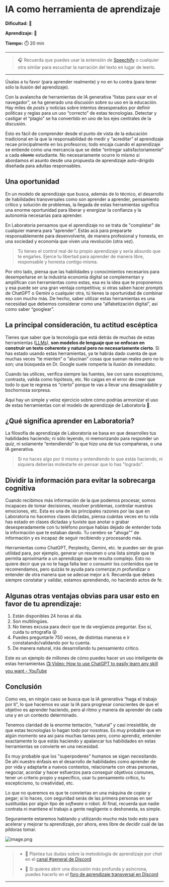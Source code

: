 # IA como herramienta de aprendizaje

**Dificultad:** 🌻 

**Aprendizaje:** 🍯 

**Tiempo:** ⏱️️️ 20 min



---

> 🎧 Recuerda que puedes usar la extensión de [Speechify](https://speechify.com/es/extension-de-chrome/) o cualquier otra similar para escuchar la narración del texto en lugar de leerlo.

---

Úsalas a tu favor (para aprender realmente) y no en tu contra (para tener sólo la ilusión del aprendizaje).

Con la avalancha de herramientas de IA generativa “listas para usar en el navegador”, se ha generado una discusión sobre su uso en la educación. Hay miles de _posts_ y noticias sobre intentos desesperados por definir políticas y reglas para un uso “correcto” de estas tecnologías. Detectar y castigar el “plagio” se ha convertido en uno  de los ejes centrales de la discusión.

Esto es fácil de comprender desde el punto de vista de la educación tradicional en la que la responsabilidad de medir y “acreditar” el aprendizaje recae principalmente en lxs profesorxs; todo encaja cuando el aprendizaje se entiende como una mercancía que se debe “entregar satisfactoriamente” a cada ~~cliente~~ estudiante. No necesariamente ocurre lo mismo si abordamos el asunto desde una propuesta de aprendizaje auto-dirigido diseñada para adultas responsables.

## Una oportunidad

En un modelo de aprendizaje que busca, además de lo técnico, el desarrollo de habilidades transversales como son aprender a aprender, pensamiento crítico y solución de problemas, la llegada de estas herramientas significa una enorme oportunidad para liberar y energizar la confianza y la autonomía necesarias para aprender.

En Laboratoria pensamos que el aprendizaje no se trata de "completar" de cualquier manera para “aprender”. Estás acá para prepararte responsablemente para desenvolverte, de manera profesional y honesta, en una sociedad y economía que viven una revolución (otra vez).

> Tú tienes el control real de tu propio aprendizaje y sería absurdo que te engañes. Ejerce tu libertad para aprender de manera libre, responsable y honesta contigo misma.

Por otro lado, piensa que las habilidades y conocimientos necesarios para desempeñarse en la industria economía digital se complementan y amplifican con herramientas como estas, esa es la idea que te proponemos y esa puede ser una gran ventaja competitiva; si otras saben hacer *prompts* de ChatGPT o Gemini o cualquier otra, tú tienes la oportunidad de combinar eso con mucho más. De hecho, saber utilizar estas herramientas es una necesidad que debemos considerar como una “alfabetización digital”, así como saber “googlear”.

## La principal consideración, tu actitud escéptica

Tienes que saber que la tecnología que está detrás de muchas de estas herramientas ([LLMs](https://en.wikipedia.org/wiki/Large\_language\_model)), **son modelos de lenguaje que se enfocan en construir un texto coherente y natural pero no necesariamente cierto**. Si has estado usando estas herramientas, ya te habrás dado cuenta de que muchas veces “te mienten” o “alucinan” cosas que suenan reales pero no lo son; una búsqueda en Dr. Google suele romperte la ilusión de inmediato.

Cuando las utilices, verifica siempre las fuentes, lee con sano escepticismo, contrasta, valida como hipótesis, etc. No caigas en el error de creer que todo lo que te regresa es “cierto” porque te vas a llevar una desagradable y bochornosa sorpresa.

Aquí hay un simple y veloz ejercicio sobre cómo podrías armonizar el uso de estas herramientas con el modelo de aprendizaje de Laboratoria 💛.

## ¿Qué significa aprender en Laboratoria?

La filosofía de aprendizaje de Laboratoria se basa en que desarrolles tus habilidades haciendo; ni sólo leyendo, ni memorizando para responder un _quiz_, ni solamente “entendiendo” lo que hizo una de tus compañeras, o una IA generativa.

> Si no haces algo por ti misma y entendiendo lo que estás haciendo, ni siquiera deberías molestarte en pensar que lo has "logrado".

## Dividir la información para evitar la sobrecarga cognitiva

Cuando recibimos más información de la que podemos procesar, somos incapaces de tomar decisiones, resolver problemas, controlar nuestras emociones, etc. Esta es una de las principales razones por las que en Laboratoria no hacemos clases dictadas, piensa cuántas veces en tu vida has estado en clases dictadas y tuviste que anotar o grabar desesperadamente con tu teléfono porque habías dejado de entender toda la información que te estaban dando. Tu cerebro se "ahoga"" de información y es incapaz de seguir recibiendo y procesando más.

Herramientas como ChatGPT, Perplexity, Gemini, etc. te pueden ser de gran utilidad para, por ejemplo, generar un resumen o una lista simple que te permita aproximarte a un aprendizaje que te resulta complejo. Esto no quiere decir que ya no te haga falta leer o consumir los contenidos que te recomendamos, pero quizás te ayuda para comenzar,m profundizar o entender de otra manera que se adecue mejor a ti. Recuerda que debes siempre constatar y validar, estamos aprendiendo, no haciendo actos de fe.

## Algunas otras ventajas obvias para usar esto en favor de tu aprendizaje:

1. Están disponibles 24 horas al día.
2. Son multilingües.
3. No tienes excusa para decir que te da vergüenza preguntar. Eso sí, cuida tu ortografía 😜
4. Puedes preguntarle 750 veces, de distintas maneras e ir constatando/validando por tu cuenta.
5. De manera natural, irás desarrollando tu pensamiento crítico.

Este es un ejemplo de millones de cómo puedes hacer un uso inteligente de estas herramientas [📺 Video: How to use ChatGPT to easily learn any skill you want - YouTube](https://youtu.be/MnDudvCyWpc?si=yCcgwZr47Q-aczrO)

## Conclusión

Como ves, en ningún caso se busca que la IA generativa “haga el trabajo por ti”, lo que hacemos es usar la IA para progresar conscientes de que el objetivo es aprender haciendo, pero al ritmo y manera de aprender de cada una y en un contexto determinado.

Tenemos claridad de la enorme tentación, “natural” y casi irresistible, de que estas tecnologías lo hagan todo por nosotras. Es muy probable que en algún momento sea así para muchas tareas pero, como aprendiz, entender exactamente lo que estás haciendo y apalancar tus habilidades en estas herramientas se convierte en una necesidad.

Es muy probable que los "superpoderes" humanos se sigan necesitando. De ahí nuestro énfasis en el desarrollo de habilidades como aprender de por vida y adaptarte a nuevos contextos, relacionarte con otras personas, negociar, acordar y hacer esfuerzos para conseguir objetivos comunes, tener un criterio propio y específico, usar tu pensamiento crítico, tu escepticismo, tu creatividad, etc.

Lo que no queremos es que te conviertas en una máquina de copiar y pegar; si lo haces, con seguridad serás de las primera personas en ser sustituidas por algún tipo de _software_ o robot. Al final, recuerda que nadie contrata ni mantiene el trabajo a gente negligente o deshonesta, es simple.

Seguramente estaremos hablando y utilizando mucho más todo esto para acelerar y mejorar tu aprendizaje, por ahora, eres libre de decidir cuál de las píldoras tomar.

![image.png](https://codahosted.io/docs/e8wmWdSwLD/blobs/bl-5fUVyjHL8x/89ddf7521ad05b9be177c88db99e0664549653badeeaeb8631d3efd69d7d0fa27f5e1c1da8e38a5fd57fd563f4a6a01bd266b19ec662b9727ded6ccdc7c7a9f38298006e66b32df4bc725211f5833cf63d66ee65e3677a7c45412e3f82f2b60bc43f92dd)

---
> - 🤔 Plantea tus dudas sobre la metodología de aprendizaje por *chat* en el [canal #general de Discord](https://discord.com/channels/1209273049304666113/1209273050076291097)
> 
> - 💬  Si quieres abrir una discusión más profunda y asíncrona, puedes hacerlo en el [foro de aprendizaje transversal en Discord](https://discord.com/channels/1209273049304666113/1217834825260601407)

--- 
